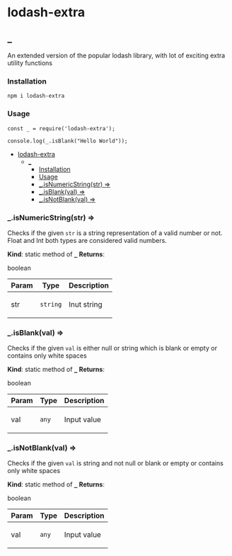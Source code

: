 # lodash-extra
<a name="_"></a>

## \_
<p>An extended version of the popular lodash library, with lot of exciting extra utility functions</p>


### Installation

```
npm i lodash-extra
```

### Usage

```
const _ = require('lodash-extra');

console.log(_.isBlank("Hello World"));

```




- [lodash-extra](#lodash-extra)
  - [\_](#_)
    - [Installation](#installation)
    - [Usage](#usage)
    - [\_.isNumericString(str) ⇒](#_isnumericstringstr-)
    - [\_.isBlank(val) ⇒](#_isblankval-)
    - [\_.isNotBlank(val) ⇒](#_isnotblankval-)

<a name="_.isNumericString"></a>

### _.isNumericString(str) ⇒
<p>Checks if the given <code>str</code> is a string representation
of a valid number or not. Float and Int both types are considered valid numbers.</p>

**Kind**: static method of [<code>\_</code>](#_)
**Returns**: <p>boolean</p>

| Param | Type | Description |
| --- | --- | --- |
| str | <code>string</code> | <p>Inut string</p> |

<a name="_.isBlank"></a>

### _.isBlank(val) ⇒
<p>Checks if the given <code>val</code> is either null or string which is blank or empty or contains only white spaces</p>

**Kind**: static method of [<code>\_</code>](#_)
**Returns**: <p>boolean</p>

| Param | Type | Description |
| --- | --- | --- |
| val | <code>any</code> | <p>Input value</p> |

<a name="_.isNotBlank"></a>

### _.isNotBlank(val) ⇒
<p>Checks if the given <code>val</code> is string and not null or blank or empty or contains only white spaces</p>

**Kind**: static method of [<code>\_</code>](#_)
**Returns**: <p>boolean</p>

| Param | Type | Description |
| --- | --- | --- |
| val | <code>any</code> | <p>Input value</p> |